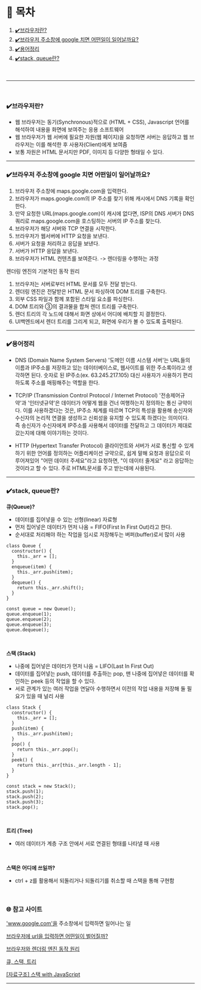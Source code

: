 # 📝 목차

1. [✔️브라우저란?](#✔️브라우저란?)
2. [✔️브라우저 주소창에 google 치면 어떤일이 일어날까요?](#✔️브라우저-주소창에-google-치면-어떤일이-일어날까요?)
3. [✔️용어정리](#✔️용어정리)
4. [✔️stack, queue란?](#✔️stack,-queue란?)

<br/>
<hr/>
<br/>

### ✔️브라우저란?

- 웹 브라우저는 동기(Synchronous)적으로 (HTML + CSS), Javascript 언어를 해석하여 내용을 화면에 보여주는 응용 소프트웨어
- 웹 브라우저가 웹 서버에 필요한 자원(웹 페이지)을 요청하면 서버는 응답하고 웹 브라우저는 이를 해석한 후 사용자(Client)에게 보여줌
- 보통 자원은 HTML 문서지만 PDF, 이미지 등 다양한 형태일 수 있다.

<hr/>

### ✔️브라우저 주소창에 google 치면 어떤일이 일어날까요?

1. 브라우저 주소창에 maps.google.com을 입력한다.
2. 브라우저가 maps.google.com의 IP 주소를 찾기 위해 캐시에서 DNS 기록을 확인한다.
3. 만약 요청한 URL(maps.google.com)이 캐시에 없다면, ISP의 DNS 서버가 DNS 쿼리로 maps.google.com을 호스팅하는 서버의 IP 주소를 찾는다.
4. 브라우저가 해당 서버와 TCP 연결을 시작한다.
5. 브라우저가 웹서버에 HTTP 요청을 보낸다.
6. 서버가 요청을 처리하고 응답을 보낸다.
7. 서버가 HTTP 응답을 보낸다.
8. 브라우저가 HTML 컨텐츠를 보여준다. -> 렌더링을 수행하는 과정

렌더링 엔진의 기본적인 동작 원리

1. 브라우저는 서버로부터 HTML 문서를 모두 전달 받는다.
2. 렌더링 엔진은 전달받은 HTML 문서 파싱하여 DOM 트리를 구축한다.
3. 외부 CSS 파일과 함께 포함된 스타일 요소를 파싱한다.
4. DOM 트리와 ③의 결과물을 합쳐 렌더 트리를 구축한다.
5. 렌더 트리의 각 노드에 대해서 화면 상에서 어디에 배치할 지 결정한다.
6. UI백엔드에서 렌더 트리를 그리게 되고, 화면에 우리가 볼 수 있도록 출력된다.

<hr/>

### ✔️용어정리

- DNS (Domain Name System Servers)
  '도메인 이름 시스템 서버'는 URL들의 이름과 IP주소를 저장하고 있는 데이터베이스로, 웹사이트를 위한 주소록이라고 생각하면 된다. 숫자로 된 IP주소(ex. 63.245.217.105) 대신 사용자가 사용하기 편리하도록 주소를 매핑해주는 역할을 한다.

- TCP/IP (Transmission Control Protocol / Internet Protocol)
  '전송제어규약'과 '인터넷규약'은 데이터가 어떻게 웹을 건너 여행하는지 정의하는 통신 규약이다.
  이를 사용하겠다는 것은, IP주소 체계를 따르며 TCP의 특성을 활용해 송신자와 수신자의 논리적 연결을 생성하고 신뢰성을 유지할 수 있도록 하겠다는 의미이다. 즉 송신자가 수신자에게 IP주소를 사용해서 데이터를 전달하고 그 데이터가 제대로 갔는지에 대해 이야기하는 것이다.

- HTTP (Hypertext Transfer Protocol)
  클라이언트와 서버가 서로 통신할 수 있게 하기 위한 언어를 정의하는 어플리케이션 규약으로, 쉽게 말해 요청과 응답으로 이루어져있어 "어떤 데이터 주세요"라고 요청하면, "이 데이터 줄게요" 라고 응답하는 것이라고 할 수 있다.
  주로 HTML문서를 주고 받는데에 사용된다.

---

### ✔️stack, queue란?

<b>큐(Queue)?</b>

- 데이터를 집어넣을 수 있는 선형(linear) 자료형<br/>
- 먼저 집어넣은 데이터가 먼저 나옴 = FIFO(First In First Out)라고 한다.<br/>
- 순서대로 처리해야 하는 작업을 임시로 저장해두는 버퍼(buffer)로서 많이 사용<br/>

```
class Queue {
  constructor() {
    this._arr = [];
  }
  enqueue(item) {
    this._arr.push(item);
  }
  dequeue() {
    return this._arr.shift();
  }
}

const queue = new Queue();
queue.enqueue(1);
queue.enqueue(2);
queue.enqueue(3);
queue.dequeue();
```

<br/>

<b>스택 (Stack)</b>

- 나중에 집어넣은 데이터가 먼저 나옴 = LIFO(Last In First Out)
- 데이터를 집어넣는 push, 데이터를 추출하는 pop, 맨 나중에 집어넣은 데이터를 확인하는 peek 등의 작업을 할 수 있다.
- 서로 관계가 있는 여러 작업을 연달아 수행하면서 이전의 작업 내용을 저장해 둘 필요가 있을 때 널리 사용<br/>

```
class Stack {
  constructor() {
    this._arr = [];
  }
  push(item) {
    this._arr.push(item);
  }
  pop() {
    return this._arr.pop();
  }
  peek() {
    return this._arr[this._arr.length - 1];
  }
}

const stack = new Stack();
stack.push(1);
stack.push(2);
stack.push(3);
stack.pop();
```

<br/>

<b>트리 (Tree)</b>

- 여러 데이터가 계층 구조 안에서 서로 연결된 형태를 나타낼 때 사용

<br/>

<b>스택은 어디에 쓰일까?</b>

- ctrl + z를 활용해서 되돌리거나 되돌리기를 취소할 때 스택을 통해 구현함

<br/>

### 🌐 참고 사이트

<a href="https://velog.io/@eassy/www.google.com%EC%9D%84-%EC%A3%BC%EC%86%8C%EC%B0%BD%EC%97%90%EC%84%9C-%EC%9E%85%EB%A0%A5%ED%95%98%EB%A9%B4-%EC%9D%BC%EC%96%B4%EB%82%98%EB%8A%94-%EC%9D%BC" target="_blank">'www.google.com'을 주소창에서 입력하면 일어나는 일</a>

<a href="https://velog.io/@khy226/%EB%B8%8C%EB%9D%BC%EC%9A%B0%EC%A0%80%EC%97%90-url%EC%9D%84-%EC%9E%85%EB%A0%A5%ED%95%98%EB%A9%B4-%EC%96%B4%EB%96%A4%EC%9D%BC%EC%9D%B4-%EB%B2%8C%EC%96%B4%EC%A7%88%EA%B9%8C" target="_blank">브라우저에 url을 입력하면 어떤일이 벌어질까?</a>

<a href="https://all-young.tistory.com/22" target="_blank">브라우저와 렌더링 엔진 동작 원리</a>

<a href="https://helloworldjavascript.net/pages/282-data-structures.html" target="_blank">큐, 스택, 트리</a>

<a href="https://overcome-the-limits.tistory.com/14" target="_blank">[자료구조] 스택 with JavaScript</a>

---
